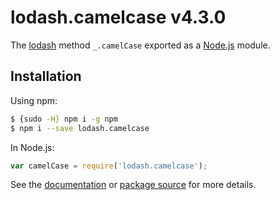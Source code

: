 # lodash.camelcase v4.3.0

The [lodash](https://lodash.com/) method `_.camelCase` exported as a [Node.js](https://nodejs.org/) module.

## Installation

Using npm:

```bash
$ {sudo -H} npm i -g npm
$ npm i --save lodash.camelcase
```

In Node.js:

```js
var camelCase = require('lodash.camelcase');
```

See the [documentation](https://lodash.com/docs#camelCase)
or [package source](https://github.com/lodash/lodash/blob/4.3.0-npm-packages/lodash.camelcase) for more details.
